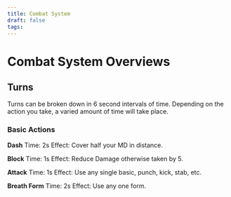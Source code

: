 ```yaml
---
title: Combat System
draft: false
tags:
---
```


# Combat System Overviews

## Turns 
Turns can be broken down in 6 second intervals of time. Depending on the action you take, a varied amount of time will take place.

### Basic Actions
**Dash**
Time: 2s
Effect: Cover half your MD in distance. 

**Block**
Time: 1s
Effect: Reduce Damage otherwise taken by 5.

**Attack**
Time: 1s
Effect: Use any single basic, punch, kick, stab, etc.

**Breath Form**
Time: 2s
Effect: Use any one form.

## 
